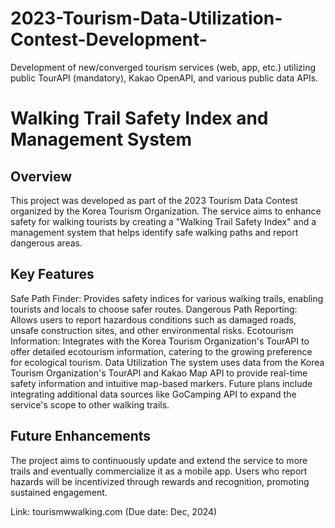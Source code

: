 # 2023-Tourism-Data-Utilization-Contest-Development-
Development of new/converged tourism services (web, app, etc.) utilizing public TourAPI (mandatory), Kakao OpenAPI, and various public data APIs.

# Walking Trail Safety Index and Management System
## Overview
This project was developed as part of the 2023 Tourism Data Contest organized by the Korea Tourism Organization. The service aims to enhance safety for walking tourists by creating a "Walking Trail Safety Index" and a management system that helps identify safe walking paths and report dangerous areas.

## Key Features
Safe Path Finder: Provides safety indices for various walking trails, enabling tourists and locals to choose safer routes.
Dangerous Path Reporting: Allows users to report hazardous conditions such as damaged roads, unsafe construction sites, and other environmental risks.
Ecotourism Information: Integrates with the Korea Tourism Organization's TourAPI to offer detailed ecotourism information, catering to the growing preference for ecological tourism.
Data Utilization
The system uses data from the Korea Tourism Organization's TourAPI and Kakao Map API to provide real-time safety information and intuitive map-based markers. Future plans include integrating additional data sources like GoCamping API to expand the service's scope to other walking trails.

## Future Enhancements
The project aims to continuously update and extend the service to more trails and eventually commercialize it as a mobile app. Users who report hazards will be incentivized through rewards and recognition, promoting sustained engagement.

Link: tourismwwalking.com (Due date: Dec, 2024)
